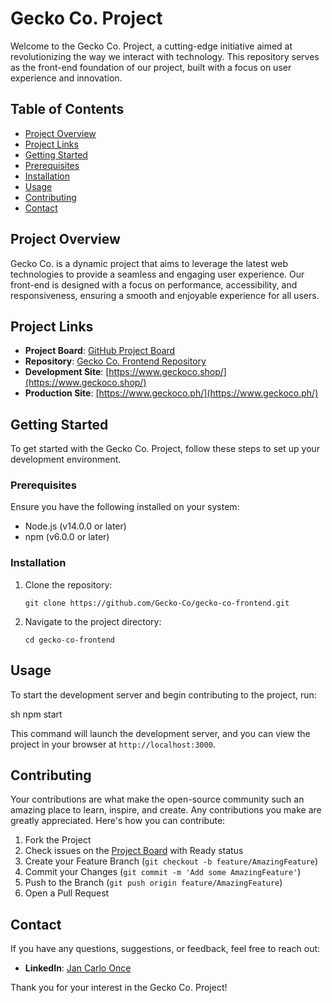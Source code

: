 # Gecko Co. Project

Welcome to the Gecko Co. Project, a cutting-edge initiative aimed at revolutionizing the way we interact with technology. This repository serves as the front-end foundation of our project, built with a focus on user experience and innovation.

## Table of Contents

- [Project Overview](#project-overview)
- [Project Links](#project-links)
- [Getting Started](#getting-started)
- [Prerequisites](#prerequisites)
- [Installation](#installation)
- [Usage](#usage)
- [Contributing](#contributing)
- [Contact](#contact)

## Project Overview

Gecko Co. is a dynamic project that aims to leverage the latest web technologies to provide a seamless and engaging user experience. Our front-end is designed with a focus on performance, accessibility, and responsiveness, ensuring a smooth and enjoyable experience for all users.

## Project Links

- **Project Board**: [GitHub Project Board](https://github.com/orgs/Gecko-Co/projects/1/)
- **Repository**: [Gecko Co. Frontend Repository](https://github.com/Gecko-Co/gecko-co-frontend)
- **Development Site**: [https://www.geckoco.shop/](https://www.geckoco.shop/)
- **Production Site**: [https://www.geckoco.ph/](https://www.geckoco.ph/)

## Getting Started

To get started with the Gecko Co. Project, follow these steps to set up your development environment.

### Prerequisites

Ensure you have the following installed on your system:

- Node.js (v14.0.0 or later)
- npm (v6.0.0 or later)

### Installation

1. Clone the repository:

   `git clone https://github.com/Gecko-Co/gecko-co-frontend.git `

2. Navigate to the project directory:

   `cd gecko-co-frontend `

## Usage

To start the development server and begin contributing to the project, run:

sh npm start

This command will launch the development server, and you can view the project in your browser at `http://localhost:3000`.

## Contributing

Your contributions are what make the open-source community such an amazing place to learn, inspire, and create. Any contributions you make are greatly appreciated. Here's how you can contribute:

1. Fork the Project
2. Check issues on the [Project Board](https://github.com/orgs/Gecko-Co/projects/1/) with Ready status
3. Create your Feature Branch (`git checkout -b feature/AmazingFeature`)
4. Commit your Changes (`git commit -m 'Add some AmazingFeature'`)
5. Push to the Branch (`git push origin feature/AmazingFeature`)
6. Open a Pull Request

## Contact

If you have any questions, suggestions, or feedback, feel free to reach out:

- **LinkedIn**: [Jan Carlo Once](https://www.linkedin.com/in/jancarloonce)

Thank you for your interest in the Gecko Co. Project!
